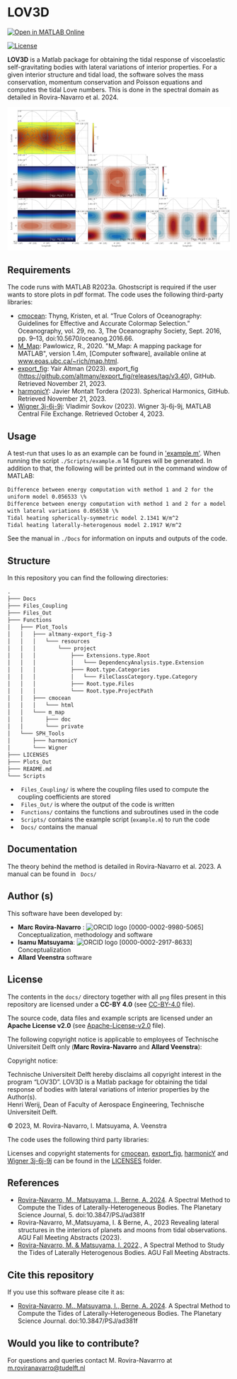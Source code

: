 # LOV3D

[![Open in MATLAB Online](https://www.mathworks.com/images/responsive/global/open-in-matlab-online.svg)](https://matlab.mathworks.com/open/github/v1?repo=mroviranavarro/LOV3D_open)

[![License](https://img.shields.io/badge/License-Apache%202.0-blue.svg)](https://opensource.org/licenses/Apache-2.0)


**LOV3D** is a Matlab package for obtaining the tidal response of viscoelastic self-gravitating bodies with lateral variations of interior properties. For a given interior structure and tidal load, the software solves the mass conservation, momentum conservation and Poisson equations and computes the tidal Love numbers. This is done in the spectral domain as detailed in Rovira-Navarro et al. 2024.

![plot](./Plots_Out/Figure7b.png)


## Requirements

The code runs with MATLAB R2023a. 
Ghostscript is required if the user wants to store plots in pdf format.
The code uses the following third-party libraries: 

- [cmocean](https://github.com/chadagreene/cmocean): Thyng, Kristen, et al. “True Colors of Oceanography: Guidelines for Effective and Accurate Colormap Selection.” Oceanography, vol. 29, no. 3, The Oceanography Society, Sept. 2016, pp. 9–13, doi:10.5670/oceanog.2016.66.  
- [M_Map](www.eoas.ubc.ca/~rich/map.html): Pawlowicz, R., 2020. "M_Map: A mapping package for MATLAB", version 1.4m, [Computer software], available online at www.eoas.ubc.ca/~rich/map.html.  
- [export_fig](https://github.com/altmany/export_fig/releases/tag/v3.40): Yair Altman (2023). export_fig (https://github.com/altmany/export_fig/releases/tag/v3.40), GitHub. Retrieved November 21, 2023.  
- [harmonicY](https://www.mathworks.com/matlabcentral/fileexchange/74069-wigner-3j-6j-9j): Javier Montalt Tordera (2023). Spherical Harmonics, GitHub. Retrieved November 21, 2023. 
- [Wigner 3j-6j-9j](https://www.mathworks.com/matlabcentral/fileexchange/74069-wigner-3j-6j-9j): Vladimir Sovkov (2023). Wigner 3j-6j-9j, MATLAB Central File Exchange. Retrieved October 4, 2023.  


## Usage

A test-run that uses Io as an example can be found in ['example.m'](Scripts/example.m). When running the script `./Scripts/example.m` 14 figures will be generated. In addition to that, the following will be printed out in the command window of MATLAB:

```
Difference between energy computation with method 1 and 2 for the uniform model 0.056533 \%
Difference between energy computation with method 1 and 2 for a model with lateral variations 0.056538 \%
Tidal heating spherically-symmetric model 2.1341 W/m^2
Tidal heating laterally-heterogenous model 2.1917 W/m^2
```

See the manual in `./Docs` for information on inputs and outputs of the code.


## Structure 

In this repository you can find the following directories: 

```
.
├─── Docs
├─── Files_Coupling
├─── Files_Out
├─── Functions
│   ├─── Plot_Tools
│   │   ├─── altmany-export_fig-3
│   │   │   └─── resources
│   │   │       └─── project
│   │   │           ├─── Extensions.type.Root
│   │   │           │   └─── DependencyAnalysis.type.Extension
│   │   │           ├─── Root.type.Categories
│   │   │           │   └─── FileClassCategory.type.Category
│   │   │           ├─── Root.type.Files
│   │   │           └─── Root.type.ProjectPath
│   │   ├─── cmocean
│   │   │   └─── html
│   │   └─── m_map
│   │       ├─── doc
│   │       └─── private
│   └─── SPH_Tools
│       ├─── harmonicY
│       └─── Wigner
├─── LICENSES
├─── Plots_Out
├─── README.md
└─── Scripts

```


- ` Files_Coupling/` is where the coupling files used to compute the coupling coefficients are stored  
- ` Files_Out/` is where the output of the code is written  
- ` Functions/` contains the functions and subroutines used in the code    
- ` Scripts/` contains the example script (`example.m`) to run the code  
- ` Docs/` contains the manual   


## Documentation 

The theory behind the method is detailed in Rovira-Navarro et al. 2023. A manual can be found in ` Docs/`


## Author (s)

This software have been developed by: 

- **Marc Rovira-Navarro** :  ![ORCID logo](https://info.orcid.org/wp-content/uploads/2019/11/orcid_16x16.png) [0000-0002-9980-5065] Conceptualization, methodology and software  
- **Isamu Matsuyama**: ![ORCID logo](https://info.orcid.org/wp-content/uploads/2019/11/orcid_16x16.png) [0000-0002-2917-8633] Conceptualization   
- **Allard Veenstra** software   


## License

The contents in the `docs/` directory together with all `png` files present in this repository are licensed under a **CC-BY 4.0** (see [CC-BY-4.0](LICENSES/CC-BY-4.0.txt) file). 

The source code, data files and example scripts are licensed under an **Apache License v2.0** (see [Apache-License-v2.0](LICENSES/Apache-License-v2.0.txt) file).

The following copyright notice is applicable to employees of Technische Universiteit Delft only (**Marc Rovira-Navarro** and **Allard Veenstra**):  

Copyright notice:

Technische Universiteit Delft hereby disclaims all copyright interest in the program “LOV3D”. LOV3D is a  Matlab package for obtaining the tidal response of bodies with lateral variations of interior properties by the Author(s).  
Henri Werij, Dean of Faculty of Aerospace Engineering, Technische Universiteit Delft.

&copy; 2023, M. Rovira-Navarro, I. Matsuyama, A. Veenstra

The code uses the following third party libraries:

Licenses and copyright statements for [cmocean](https://github.com/chadagreene/cmocean), [export_fig](https://github.com/altmany/export_fig/releases/tag/v3.40), [harmonicY](https://www.mathworks.com/matlabcentral/fileexchange/74069-wigner-3j-6j-9j) and [Wigner 3j-6j-9j]((https://www.mathworks.com/matlabcentral/fileexchange/74069-wigner-3j-6j-9j))  can be found in the [LICENSES](LICENSES/) folder.



## References

- [Rovira-Navarro, M., Matsuyama, I., Berne, A. 2024](https://doi.org/10.3847/PSJ/ad381f). A Spectral Method to Compute the Tides of Laterally-Heterogeneous Bodies. The Planetary Science Journal, 5. doi:10.3847/PSJ/ad381f
- Rovira-Navarro, M.,Matsuyama, I. & Berne, A., 2023 Revealing lateral structures in the interiors of planets and moons from tidal observations. AGU Fall Meeting Abstracts (2023).  
- [Rovira-Navarro, M. & Matsuyama, I. 2022](https://ui.adsabs.harvard.edu/abs/2022AGUFM.P45E2514R/abstract)., A Spectral Method to Study the Tides of Laterally Heterogenous Bodies.  AGU Fall Meeting Abstracts.  


## Cite this repository 

If you use this software please cite it as:

- [Rovira-Navarro, M., Matsuyama, I., Berne, A. 2024](https://doi.org/10.3847/PSJ/ad381f). A Spectral Method to Compute the Tides of Laterally-Heterogeneous Bodies. The Planetary Science Journal. doi:10.3847/PSJ/ad381f


## Would you like to contribute?

For questions and queries contact M. Rovira-Navarrro at m.roviranavarro@tudelft.nl







